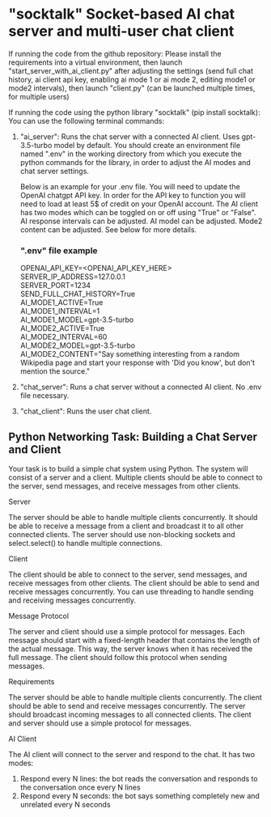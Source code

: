 # "socktalk" Socket-based AI chat server and multi-user chat client

If running the code from the github repository:
Please install the requirements into a virtual environment, then launch "start_server_with_ai_client.py" after adjusting the settings (send full chat history, ai client api key, enabling ai mode 1 or ai mode 2, editing mode1 or mode2 intervals), then launch "client.py" (can be launched multiple times, for multiple users)

If running the code using the python library "socktalk" (pip install socktalk):
You can use the following terminal commands:
1) "ai_server": Runs the chat server with a connected AI client. Uses gpt-3.5-turbo model by default.
    You should create an environment file named ".env" in the working directory from which you execute the python
    commands for the library, in order to adjust the AI modes and chat server settings.

    Below is an example for your .env file. You will need to update the OpenAI chatgpt API key. In order for the API key to function you will need to load at least 5$ of credit on your OpenAI account.
    The AI client has two modes which can be toggled on or off using "True" or "False". AI response intervals can be adjusted. AI model can be adjusted. Mode2 content can be adjusted. See below for more details.

    ### ".env" file example

    OPENAI_API_KEY=<OPENAI_API_KEY_HERE>  
    SERVER_IP_ADDRESS=127.0.0.1  
    SERVER_PORT=1234  
    SEND_FULL_CHAT_HISTORY=True  
    AI_MODE1_ACTIVE=True  
    AI_MODE1_INTERVAL=1  
    AI_MODE1_MODEL=gpt-3.5-turbo  
    AI_MODE2_ACTIVE=True  
    AI_MODE2_INTERVAL=60  
    AI_MODE2_MODEL=gpt-3.5-turbo  
    AI_MODE2_CONTENT="Say something interesting from a random Wikipedia page and start your response with 'Did you know', but don't mention the source."


2) "chat_server": Runs a chat server without a connected AI client. No .env file necessary.


3) "chat_client": Runs the user chat client.


## Python Networking Task: Building a Chat Server and Client

Your task is to build a simple chat system using Python. The system will consist of a server and a client. Multiple clients should be able to connect to the server, send messages, and receive messages from other clients.

Server

The server should be able to handle multiple clients concurrently. It should be able to receive a message from a client and broadcast it to all other connected clients. The server should use non-blocking sockets and select.select() to handle multiple connections.

Client

The client should be able to connect to the server, send messages, and receive messages from other clients. The client should be able to send and receive messages concurrently. You can use threading to handle sending and receiving messages concurrently.

Message Protocol

The server and client should use a simple protocol for messages. Each message should start with a fixed-length header that contains the length of the actual message. This way, the server knows when it has received the full message. The client should follow this protocol when sending messages.

Requirements

The server should be able to handle multiple clients concurrently.
The client should be able to send and receive messages concurrently.
The server should broadcast incoming messages to all connected clients.
The client and server should use a simple protocol for messages.

AI Client

The AI client will connect to the server and respond to the chat. It has two modes:
1. Respond every N lines: the bot reads the conversation and responds to the conversation once every N lines
2. ⁠Respond every N seconds: the bot says something completely new and unrelated every N seconds



